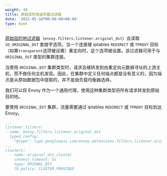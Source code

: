 ```yaml
---
weight: 40
title: 原始目的地监听器过滤器
date: '2022-05-18T00:00:00+08:00'
type: book
---
```


[原始目的地过滤器](https://www.envoyproxy.io/docs/envoy/latest/configuration/listeners/listener_filters/original_dst_filter)（`envoy.filters.listener.original_dst`）会读取 `SO_ORIGINAL_DST` 套接字选项。当一个连接被 iptables `REDIRECT` 或 `TPROXY` 目标（如果`transparent`选项被设置）重定向时，这个选项被设置。该过滤器可用于与 `ORIGINAL_DST` 类型的集群连接。

当使用 `ORIGINAL_DST` 集群类型时，请求会被转发到由重定向元数据寻址的上游主机，而不做任何主机发现。因此，在集群中定义任何端点都是没有意义的，因为端点是从原始数据包中提取的，并不是由负载均衡器选择。

我们可以将 Envoy 作为一个通用代理，使用这种集群类型将所有请求转发到原始目的地。

要使用 `ORIGINAL_DST` 集群，流量需要通过 iptables `REDIRECT` 或 `TPROXY` 目标到达 Envoy。

```yaml
...
listener_filters:
- name: envoy.filters.listener.original_dst
  typed_config:
    "@type": type.googleapis.com/envoy.extensions.filters.listener.original_dst.v3.OriginalDst
...
clusters:
  - name: original_dst_cluster
    connect_timeout: 5s
    type: ORIGNAL_DST
    lb_policy: CLUSTER_PROVIDED
```

# 